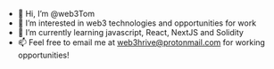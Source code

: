 - 👋 Hi, I’m @web3Tom
- 👀 I’m interested in web3 technologies and opportunities for work
- 🌱 I’m currently learning javascript, React, NextJS and Solidity
- 📫 Feel free to email me at web3hrive@protonmail.com for working opportunities!
